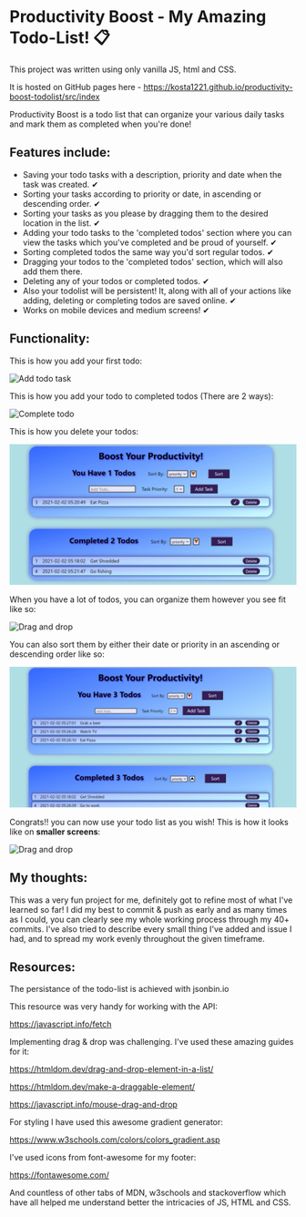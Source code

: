 # Productivity Boost - My Amazing Todo-List! 📋

This project was written using only vanilla JS, html and CSS.

It is hosted on GitHub pages here - https://kosta1221.github.io/productivity-boost-todolist/src/index

Productivity Boost is a todo list that can organize your various daily tasks and mark them as completed when you're done!

## Features include:

- Saving your todo tasks with a description, priority and date when the task was created. ✔
- Sorting your tasks according to priority or date, in ascending or descending order. ✔
- Sorting your tasks as you please by dragging them to the desired location in the list. ✔
- Adding your todo tasks to the 'completed todos' section where you can view the tasks which you've completed and be proud of yourself. ✔
- Sorting completed todos the same way you'd sort regular todos. ✔
- Dragging your todos to the 'completed todos' section, which will also add them there.
- Deleting any of your todos or completed todos. ✔
- Also your todolist will be persistent! It, along with all of your actions like adding, deleting or completing todos are saved online. ✔
- Works on mobile devices and medium screens! ✔

## Functionality:

This is how you add your first todo:

![Add todo task](/gifs/demo1.gif)

This is how you add your todo to completed todos (There are 2 ways):

![Complete todo](/gifs/demo2.gif)

This is how you delete your todos:

![Delete todo](/gifs/demo3.gif)

When you have a lot of todos, you can organize them however you see fit like so:

![Drag and drop](/gifs/demo4.gif)

You can also sort them by either their date or priority in an ascending or descending order like so:

![Drag and drop](/gifs/demo5.gif)

Congrats!! you can now use your todo list as you wish! This is how it looks like on **smaller screens**:

![Drag and drop](/gifs/demo6.gif)

## My thoughts:

This was a very fun project for me, definitely got to refine most of what I've learned so far! I did my best to commit & push as early and as many times as I could, you can clearly see my whole working process through my 40+ commits. I've also tried to describe every small thing I've added and issue I had, and to spread my work evenly throughout the given timeframe.

## Resources:

The persistance of the todo-list is achieved with jsonbin.io

This resource was very handy for working with the API:

https://javascript.info/fetch

Implementing drag & drop was challenging. I've used these amazing guides for it:

https://htmldom.dev/drag-and-drop-element-in-a-list/

https://htmldom.dev/make-a-draggable-element/

https://javascript.info/mouse-drag-and-drop

For styling I have used this awesome gradient generator:

https://www.w3schools.com/colors/colors_gradient.asp

I've used icons from font-awesome for my footer:

https://fontawesome.com/

And countless of other tabs of MDN, w3schools and stackoverflow which have all helped me understand better the intricacies of JS, HTML and CSS.
